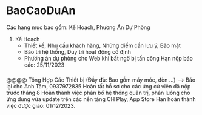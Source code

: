 # BaoCaoDuAn
Các hạng mục bao gồm: Kế Hoạch, Phương Án Dự Phòng
1. Kế Hoạch
   - Thiết kế, Nhu cầu khách hàng, Những điểm cần lưu ý, Bảo mật
   - Bảo trì hệ thống, Duy trì hoạt động cố định
   - Phương án dự phòng cho Web khi bất ngờ bị tấn công
Hạn nộp báo cáo: 25/11/2023

#####
#####

@@@@ Tổng Hợp Các Thiết bị (Đầy đủ: Bao gồm máy móc, đèn ...) --> Báo lại cho Anh Tâm, 0937972835
     Hoàn tất hồ sơ cho các ứng cử viên đã nộp trước tháng 8
     Hoàn thành việc phân bổ hệ thống quản trị, phân luồng cho ứng dụng vừa update trên các nền tảng CH Play, App Store
 Hạn hoàn thành việc được giao: 01/12/2023.
